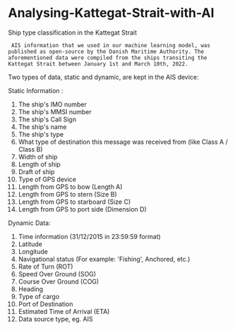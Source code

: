 # Analysing-Kattegat-Strait-with-AI
Ship type classification in the Kattegat Strait

     AIS information that we used in our machine learning model, was published as open-source by the Danish Maritime Authority. The aforementioned data were compiled from the ships transiting the Kattegat Strait between January 1st and March 10th, 2022.
     
Two types of data, static and dynamic, are kept in the AIS device:

Static Information :
1. The ship's IMO number
2. The ship's MMSI number
3. The ship's Call Sign
4. The ship's name
5. The ship's type
6. What type of destination this message was received from (like Class A / Class B)
7. Width of ship
8. Length of ship
9. Draft of ship
10. Type of GPS device 
11. Length from GPS to bow (Length A)
12. Length from GPS to stern (Size B)
13. Length from GPS to starboard (Size C)
14. Length from GPS to port side (Dimension D) 

Dynamic Data:
1. Time information (31/12/2015 in 23:59:59 format)
2. Latitude
3. Longitude
4. Navigational status (For example: 'Fishing', Anchored, etc.)
5. Rate of Turn (ROT)
6. Speed Over Ground (SOG)
7. Course Over Ground (COG)
8. Heading
9. Type of cargo
10. Port of Destination
11. Estimated Time of Arrival (ETA)
12. Data source type, eg. AIS 

